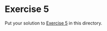 # Exercise 5

Put your solution to
[Exercise 5](https://comp1721.info/exercises/05/) in this directory.
